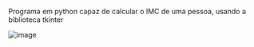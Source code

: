 Programa em python capaz de calcular o IMC de uma pessoa, usando a biblioteca tkinter


![image](https://user-images.githubusercontent.com/88058554/221390306-698f2498-a6fa-4f71-a597-10af21eb7534.png)

